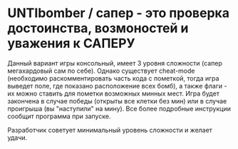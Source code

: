 # UNTIbomber / cапер - это проверка достоинства, возмоностей и уважения к САПЕРУ

Данный вариант игры консольный, имеет 3 уровня сложности (сапер мегахардовый сам по себе). Однако существует cheat-mode (необходимо раскомментировать часть кода с пометкой, тогда игра выведет поле, где показано расположение всех бомб), а также флаги - их можно ставить для пометки возможных минных мест. Игра будет закончена в случае победы (открыты все клетки без мин) или в случае проигрыша (вы "наступили" на мину).
Все более подробные инструкции сообщит программа при запуске.

Разработчик советует минимальный уровень сложности и желает удачи. 

